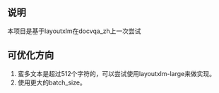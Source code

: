 ## 说明

本项目是基于layoutxlm在docvqa_zh上一次尝试

## 可优化方向

1. 蛮多文本是超过512个字符的，可以尝试使用layoutxlm-large来做实现。
2. 使用更大的batch_size。
